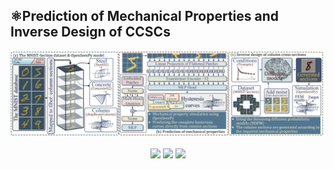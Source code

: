 ## ⚛️Prediction of Mechanical Properties and Inverse Design of CCSCs
<div align=center>
  <img width="1000" src="https://github.com/AshenOneme/CCSC-Prediction-Inverse-Design/blob/main/Chart/Workflow.png"/>
</div><br>

<div align=center>
  <img width="250" src="https://github.com/AshenOneme/CCSC-Prediction-Inverse-Design/blob/main/Chart/Gif0.gif"/>
  <img width="250" src="https://github.com/AshenOneme/CCSC-Prediction-Inverse-Design/blob/main/Chart/Gif2.gif"/>
  <img width="250" src="https://github.com/AshenOneme/CCSC-Prediction-Inverse-Design/blob/main/Chart/Gif1.gif"/>
</div><br>
